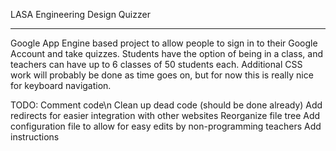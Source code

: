LASA Engineering Design Quizzer
********************************
Google App Engine based project to allow people to sign in to their Google Account and take quizzes.
Students have the option of being in a class, and teachers can have up to 6 classes of 50 students each.
Additional CSS work will probably be done as time goes on, but for now this is really nice for keyboard navigation.

TODO:
Comment code\n
Clean up dead code (should be done already)
Add redirects for easier integration with other websites
Reorganize file tree
Add configuration file to allow for easy edits by non-programming teachers
Add instructions
